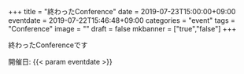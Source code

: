 +++
title =  "終わったConference"
date = 2019-07-23T15:00:00+09:00
eventdate = 2019-07-22T15:46:48+09:00
categories = "event"
tags = "Conference"
image = ""
draft = false
mkbanner = ["true","false"]
+++

終わったConferenceです

開催日: {{< param eventdate >}}
